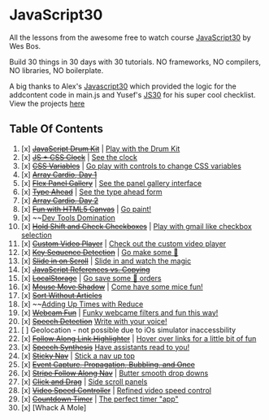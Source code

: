 # JavaScript30
All the lessons from the awesome free to watch course [JavaScript30](https://javascript30.com/) by Wes Bos.

Build 30 things in 30 days with 30 tutorials.
NO frameworks, NO compilers, NO libraries, NO boilerplate.

A big thanks to Alex's [Javascript30](https://github.com/afuh/js30) which
provided the logic for the addcontent code in main.js and
Yusef's [JS30](https://github.com/yhabib/JavaScript30/) for
his super cool checklist.
View the projects [here](https://ifelawal.github.io/javascript30/)

## Table Of Contents

1. [x] ~~[JavaScript Drum Kit](./01%20-%20Javascript%20Drum%20Kit)~~ | [Play with the Drum Kit]()
2. [x] ~~[JS + CSS Clock](./02%20-%20CSS%20+%20JS%20Clock/)~~ | [See the clock]()
3. [x] ~~[CSS Variables](./03%20-%20Playing%20with%20CSS%20Variables%20and%20JS/)~~ | [Go play with controls to change CSS variables]()
4. [x] ~~[Array Cardio, Day 1](./04%20-%20Array%20Cardio%20Day%201)~~ 
5. [x] ~~[Flex Panel Gallery](./05%20-%20Flex%20Panels%20Image%20Gallery/)~~ | [See the panel gallery interface]()
6. [x] ~~[Type Ahead](./06%20-%20Type%20Ahead)~~ | [See the type ahead form]()
7. [x] ~~[Array Cardio, Day 2](07%20-%20Array%20Cardio%20Day%202)~~
8. [x] ~~[Fun with HTML5 Canvas](./08%20-%20Fun%20with%20HTML5%20Canvas)~~ | [Go paint!]()
9. [x] ~~[Dev Tools Domination](./09%20-%20Dev%20Tools%20Domination)
10. [x] ~~[Hold Shift and Check Checkboxes](./10%20-%20Hold%20Shift%20and%20Check%20Checkboxes)~~ | [Play with gmail like checkbox selection]()
11. [x] ~~[Custom Video Player](./11%20-%20Custom%20Video%20Player)~~ | [Check out the custom video player]()
12. [x] ~~[Key Sequence Detection](./12%20-%20Key%20Sequence%20Detection)~~ | [Go make some 🦄]()
13. [x] ~~[Slide in on Scroll](./13%20-%20Slide%20in%20on%20Scroll)~~ | [Slide in and watch the magic]()
14. [x] ~~[JavaScript References vs. Copying](./14%20-%20Javascript%20References%20VS%20Copying)~~
15. [x] ~~[LocalStorage](./15%20-%20LocalStorage)~~ | [Go save some 🌮 orders]()
16. [x] ~~[Mouse Move Shadow](./16%20-%20Mouse%20Move%20Shadow)~~ | [Come have some mice fun!]()
17. [x] ~~[Sort Without Articles](./17%20-%20Sort%20Without%20Articles)~~
18. [x] ~~[Adding Up Times with Reduce](./18%20-%20Adding%20Up%20Times%20with%20Reduce)
19. [x] ~~[Webcam Fun](./19%20-%20Webcam%20Fun)~~ | [Funky webcame filters and fun this way!]()
20. [x] ~~[Speech Detection](./20%20-%20Speech%20Detection)~~ [Write with your voice!]()
21. [ ] Geolocation - not possible due to iOs simulator inaccessbility
22. [x] ~~[Follow Along Link Highlighter](./22%20-%20Follow%20Along%20Link%20Highlighter)~~ | [Hover over links for a little bit of fun]()
23. [x] ~~[Speech Synthesis](./23%20-%20Speech%20Synthesis)~~ [Have assistants read to you!]()
24. [x] ~~[Sticky Nav](./24%20-%20Sticky%20Nav)~~ | [Stick a nav up top]()
25. [x] ~~[Event Capture, Propagation, Bubbling, and Once](./25%20-%20Event%20Capture%2C%20Propagation%2C%20Bubbling%20and%20Once)~~
26. [x] ~~[Stripe Follow Along Nav](./26%20-%20Stripe%20Follow%20Along%20Nav)~~ | [Butter smooth drop downs]()
27. [x] ~~[Click and Drag](./27%20-%20Click%20and%20Drag)~~ | [Side scroll panels]()
28. [x] ~~[Video Speed Controller](./)~~ | [Refined video speed control]()
29. [x] ~~[Countdown Timer](./)~~ | [The perfect timer "app"]()
30. [x] [Whack A Mole]